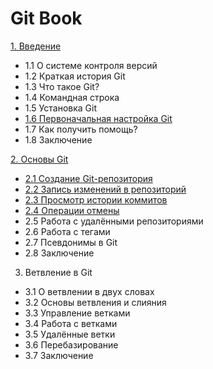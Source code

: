 # Git Book #
[1. Введение](1.GettingStarted.html)

- 1.1 О системе контроля версий
- 1.2 Краткая история Git
- 1.3 Что такое Git?
- 1.4 Командная строка
- 1.5 Установка Git
- [1.6 Первоначальная настройка Git](1.GettingStarted.html#16-git)
- 1.7 Как получить помощь?
- 1.8 Заключение

[2. Основы Git](2.GitBasics.html)

- [2.1 Создание Git-репозитория](2.GitBasics.html#21-git-git-)
- [2.2 Запись изменений в репозиторий](2.GitBasics.html#22-git-)
- [2.3 Просмотр истории коммитов](2.GitBasics.html#22-git-)
- [2.4 Операции отмены](2.GitBasics.html#22-git-)
- 2.5 Работа с удалёнными репозиториями
- 2.6 Работа с тегами
- 2.7 Псевдонимы в Git
- 2.8 Заключение

3. Ветвление в Git

- 3.1 О ветвлении в двух словах
- 3.2 Основы ветвления и слияния
- 3.3 Управление ветками
- 3.4 Работа с ветками
- 3.5 Удалённые ветки
- 3.6 Перебазирование
- 3.7 Заключение